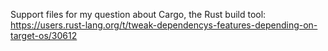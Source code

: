 Support files for my question about Cargo, the Rust build tool: https://users.rust-lang.org/t/tweak-dependencys-features-depending-on-target-os/30612
